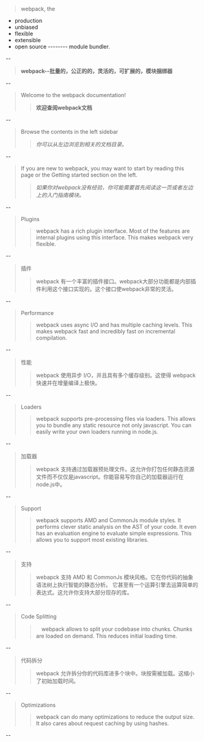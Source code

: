 > webpack, the
* production
* unbiased
* flexible
* extensible
* open source -------- module bundler.

--
> __webpack--批量的，公正的的，灵活的，可扩展的，模块捆绑器__

--
> Welcome to the webpack documentation!
>> __欢迎查阅webpack文档__

--
> Browse the contents in the left sidebar
>> *你可以从左边浏览到相关的文档目录。*

--
> If you are new to webpack, you may want to start by reading this page or the Getting started section on the left.
>> *如果你对webpack没有经验，你可能需要首先阅读这一页或者左边上的入门指南模块。*

--
> Plugins
>> webpack has a rich plugin interface. Most of the features are internal plugins using this interface. This makes webpack very flexible.

--
> 插件
>> webpack 有一个丰富的插件接口。webpack大部分功能都是内部插件利用这个接口实现的。这个接口使webpack非常的灵活。

--
> Performance
>> webpack uses async I/O and has multiple caching levels. This makes webpack fast and incredibly fast on incremental compilation.

--
> 性能
>> webpack 使用异步 I/O，并且具有多个缓存级别。这使得 webpack 快速并在增量编译上极快。

--
> Loaders
>> webpack supports pre-processing files via loaders. This allows you to bundle any static resource not only javascript. You can easily write your own loaders running in node.js.

--
> 加载器
>> webpack 支持通过加载器预处理文件。这允许你打包任何静态资源文件而不仅仅是javascript。你能容易写你自己的加载器运行在node.js中。

--
> Support
>> webpack supports AMD and CommonJs module styles. It performs clever static analysis on the AST of your code. It even has an evaluation engine to evaluate simple expressions. This allows you to support most existing libraries.

--
> 支持
>> webapck 支持 AMD 和 CommonJs 模块风格。它在你代码的抽象语法树上执行智能的静态分析。 它甚至有一个运算引擎去运算简单的表达式。这允许你支持大部分现存的库。

--
> Code Splitting
>>　webpack allows to split your codebase into chunks. Chunks are loaded on demand. This reduces initial loading time.

--
> 代码拆分
>> webpack 允许拆分你的代码库进多个块中。块按需被加载。这缩小了初始加载时间。

--
> Optimizations
>> webpack can do many optimizations to reduce the output size. It also cares about request caching by using hashes.

--
> 

 

